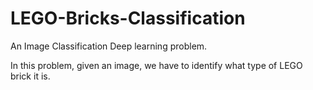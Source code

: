 # LEGO-Bricks-Classification

An Image Classification Deep learning problem.

 In this problem, given an image, we have to identify what type of LEGO brick it is.
